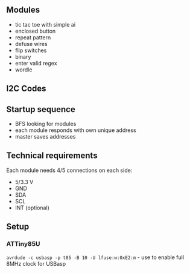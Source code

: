 ## Modules

- tic tac toe with simple ai
- enclosed button
- repeat pattern
- defuse wires
- flip switches
- binary
- enter valid regex
- wordle

## I2C Codes

## Startup sequence

- BFS looking for modules
- each module responds with own unique address
- master saves addresses

## Technical requirements

Each module needs 4/5 connections on each side:

- 5/3.3 V
- GND
- SDA
- SCL
- INT (optional)

## Setup

### ATTiny85U
`avrdude -c usbasp -p t85 -B 10 -U lfuse:w:0xE2:m` - use to enable full 8MHz clock for USBasp
